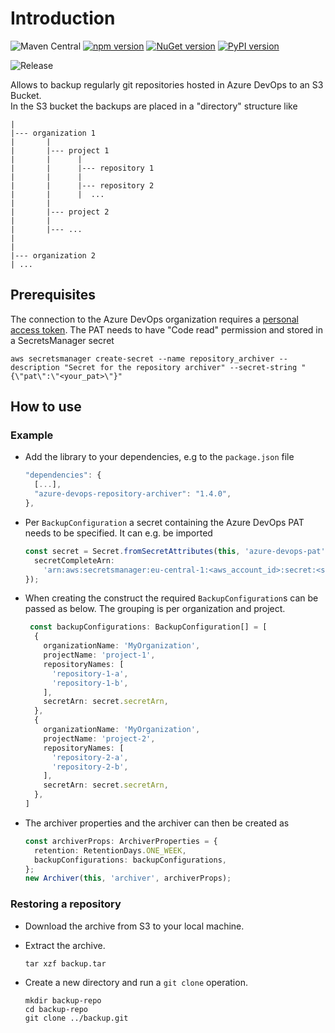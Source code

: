 # Introduction

![Maven Central](https://img.shields.io/maven-central/v/io.github.stefanfreitag/azureS3RepositoryArchiver?color=green&style=flat-square)
[![npm version](https://badge.fury.io/js/azure-devops-repository-archiver.svg)](https://badge.fury.io/js/azure-devops-repository-archiver)
[![NuGet version](https://badge.fury.io/nu/Io.Github.StefanFreitag.AzureS3RepositoryArchiver.svg)](https://badge.fury.io/nu/Io.Github.StefanFreitag.AzureS3RepositoryArchiver)
[![PyPI version](https://badge.fury.io/py/azure-devops-repository-archiver.svg)](https://badge.fury.io/py/azure-devops-repository-archiver)

![Release](https://github.com/stefanfreitag/azure_s3_repository_archiver/workflows/release/badge.svg)

Allows to backup regularly git repositories hosted in Azure DevOps to an S3 Bucket.  
In the S3 bucket the backups are placed in a "directory" structure like

```plain
|
|--- organization 1
|       |
|       |--- project 1 
|       |      |
|       |      |--- repository 1
|       |      |
|       |      |--- repository 2
|       |      |  ...
|       |
|       |--- project 2
|       |
|       |--- ... 
|
|
|--- organization 2
| ...
```


## Prerequisites

The connection to the Azure DevOps organization requires a [personal access
token](https://learn.microsoft.com/en-us/azure/devops/organizations/accounts/use-personal-access-tokens-to-authenticate).
The PAT needs to have "Code read" permission and stored in a SecretsManager secret

```shell
aws secretsmanager create-secret --name repository_archiver --description "Secret for the repository archiver" --secret-string "{\"pat\":\"<your_pat>\"}"
```

## How to use

### Example

- Add the library to your dependencies, e.g to the `package.json` file

  ```javascript
  "dependencies": {
    [...],
    "azure-devops-repository-archiver": "1.4.0",
  },
  ```

- Per `BackupConfiguration` a secret containing the Azure DevOps PAT needs to be
  specified. It can e.g. be imported

  ```typescript
  const secret = Secret.fromSecretAttributes(this, 'azure-devops-pat', {
    secretCompleteArn:
      'arn:aws:secretsmanager:eu-central-1:<aws_account_id>:secret:<secret_name>',
  });
  ```

- When creating the construct the required `BackupConfiguration`s can be passed
  as below. The grouping is per organization and project.

  ```typescript
   const backupConfigurations: BackupConfiguration[] = [
    {
      organizationName: 'MyOrganization',
      projectName: 'project-1',
      repositoryNames: [
        'repository-1-a',
        'repository-1-b',
      ],
      secretArn: secret.secretArn,
    },
    {
      organizationName: 'MyOrganization',
      projectName: 'project-2',
      repositoryNames: [
        'repository-2-a',
        'repository-2-b',
      ],
      secretArn: secret.secretArn,
    },
  ]
  ```

- The archiver properties and the archiver can then be created as

  ```typescript
  const archiverProps: ArchiverProperties = {
    retention: RetentionDays.ONE_WEEK,
    backupConfigurations: backupConfigurations,
  };
  new Archiver(this, 'archiver', archiverProps);
  ```

### Restoring a repository

- Download the archive from S3 to your local machine.
- Extract the archive.
  
  ```shell
  tar xzf backup.tar
  ```  

- Create a new directory and run a `git clone` operation.
  
  ```shell
  mkdir backup-repo
  cd backup-repo
  git clone ../backup.git
  ```
